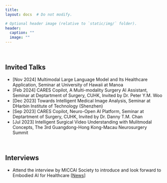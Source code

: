 ```yaml
---
title:
layout: docs  # Do not modify.

# Optional header image (relative to `static/img/` folder).
header:
  caption: ""
  image: ""
---
```


<br>
<h2><b>Invited Talks</b></h2>
<ul>
<li>[Nov 2024] Multimodal Large Language Model and Its Healthcare Application, Seminar at University of Hawaii at Manoa</li>
<li>[Feb 2024] CARES Copilot, A Multi-modality Surgery AI Assistant, Seminar at Deptartment of Surgery, CUHK, Invited by Dr. Peter Y.M. Woo</li>
<li>[Dec 2023] Towards Intelligent Medical Image Analysis, Seminar at DHarbin Institute of Technology (Shenzhen)</li>
<li>[Sep 2023] CARES Copilot, Neuro-Open AI Platform, Seminar at Deptartment of Surgery, CUHK, Invited by Dr. Danny T.M. Chan</li>
<li>[Jul 2023] Intelligent Surgical Video Understanding with Mulitmodal Concepts, The 3rd Guangdong-Hong Kong-Macau Neurosurgery Summit</li>
</ul>

<br>
<h2><b>Interviews</b></h2>
<ul>
<li>Attend the interview by MICCAI Society to introduce and look forward to Embodied AI for Healthcare [<a href="https://conferences.miccai.org/2024/en/EARTH-Workshop.html">News</a>]</li>
</ul>

